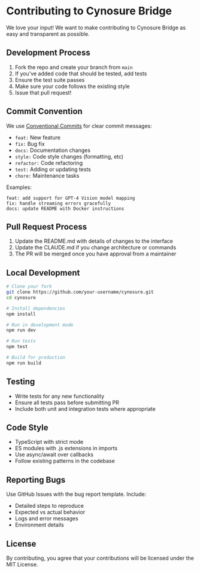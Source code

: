 # Contributing to Cynosure Bridge

We love your input! We want to make contributing to Cynosure Bridge as easy and transparent as possible.

## Development Process

1. Fork the repo and create your branch from `main`
2. If you've added code that should be tested, add tests
3. Ensure the test suite passes
4. Make sure your code follows the existing style
5. Issue that pull request!

## Commit Convention

We use [Conventional Commits](https://www.conventionalcommits.org/) for clear commit messages:

- `feat:` New feature
- `fix:` Bug fix
- `docs:` Documentation changes
- `style:` Code style changes (formatting, etc)
- `refactor:` Code refactoring
- `test:` Adding or updating tests
- `chore:` Maintenance tasks

Examples:

```
feat: add support for GPT-4 Vision model mapping
fix: handle streaming errors gracefully
docs: update README with Docker instructions
```

## Pull Request Process

1. Update the README.md with details of changes to the interface
2. Update the CLAUDE.md if you change architecture or commands
3. The PR will be merged once you have approval from a maintainer

## Local Development

```bash
# Clone your fork
git clone https://github.com/your-username/cynosure.git
cd cynosure

# Install dependencies
npm install

# Run in development mode
npm run dev

# Run tests
npm test

# Build for production
npm run build
```

## Testing

- Write tests for any new functionality
- Ensure all tests pass before submitting PR
- Include both unit and integration tests where appropriate

## Code Style

- TypeScript with strict mode
- ES modules with .js extensions in imports
- Use async/await over callbacks
- Follow existing patterns in the codebase

## Reporting Bugs

Use GitHub Issues with the bug report template. Include:

- Detailed steps to reproduce
- Expected vs actual behavior
- Logs and error messages
- Environment details

## License

By contributing, you agree that your contributions will be licensed under the MIT License.

